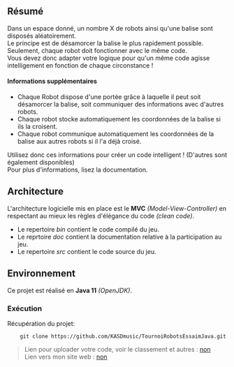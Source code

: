 ## Résumé

Dans un espace donné, un nombre X de robots ainsi qu'une balise sont disposés aléatoirement.  
Le principe est de désamorcer la balise le plus rapidement possible.  
Seulement, chaque robot doit fonctionner avec le même code.  
Vous devez donc adapter votre logique pour qu'un même code agisse intelligement en fonction de chaque circonstance !  

#### Informations supplémentaires

* Chaque Robot dispose d'une portée grâce à laquelle il peut soit désamorcer la balise, soit communiquer des informations avec d'autres robots.
* Chaque robot stocke automatiquement les coordonnées de la balise si ils la croisent.
* Chaque robot communique automatiquement les coordonnées de la balise aux autres robots si il l'a déjà croisé.

Utilisez donc ces informations pour créer un code intelligent ! (D'autres sont également disponibles)  
Pour plus d'informations, lisez la documentation.

## Architecture

L'architecture logicielle mis en place est le **MVC** *(Model-View-Controller)* en respectant au mieux les règles d'élégance du code *(clean code)*.  
  
* Le repertoire *bin* contient le code compilé du jeu.
* Le reprtoire *doc* contient la documentation relative à la participation au jeu.
* Le repertoire *src* contient le code source du jeu.

## Environnement

Ce projet est réalisé en **Java 11** *(OpenJDK)*.

### Exécution

Récupération du projet:
~~~
    git clone https://github.com/KASDmusic/TournoiRobotsEssaimJava.git
~~~

> Lien pour uploader votre code, voir le classement et autres : [non](https://google.com)  
> Lien vers mon site web : [non](https://google.com)  
